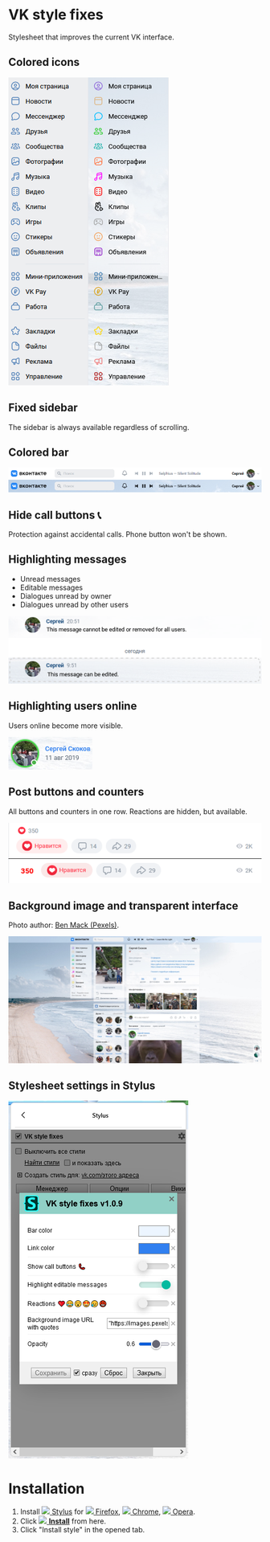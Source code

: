 # VK style fixes
Stylesheet that improves the current VK interface.
## Colored icons
![Colored icons screenshot](Colored%20icons.png)
## Fixed sidebar
The sidebar is always available regardless of scrolling.
## Colored bar
![Colored bar screenshot](Colored%20bar.png)
## Hide call buttons 📞
Protection against accidental calls. Phone button won't be shown.
## Highlighting messages
- Unread messages
- Editable messages
- Dialogues unread by owner
- Dialogues unread by other users

![Editable messages](Editable%20message.png)
## Highlighting users online
Users online become more visible.

![Highlight users online](Online.png)
## Post buttons and counters
All buttons and counters in one row. Reactions are hidden, but available.

![Buttons](Post%20buttons.png)
## Background image and transparent interface
Photo author: [Ben Mack (Pexels)](https://www.pexels.com/ru-ru/photo/5326945/).

![Example](Example.jpg)
## Stylesheet settings in Stylus
![All available settings](Settings.png)
# Installation
1. Install [![](https://github.com/PapirusDevelopmentTeam/papirus-icon-theme/raw/master/Papirus/16x16/apps/github.svg) Stylus](https://github.com/openstyles/stylus) for
    [![](https://github.com/PapirusDevelopmentTeam/papirus-icon-theme/raw/master/Papirus/16x16/apps/firefox.svg) Firefox](https://addons.mozilla.org/ru/firefox/addon/styl-us/),
    [![](https://github.com/PapirusDevelopmentTeam/papirus-icon-theme/raw/master/Papirus/16x16/apps/google-chrome.svg) Chrome](https://chrome.google.com/webstore/detail/stylus/clngdbkpkpeebahjckkjfobafhncgmne),
    [![](https://github.com/PapirusDevelopmentTeam/papirus-icon-theme/raw/master/Papirus/16x16/apps/opera.svg) Opera](https://addons.opera.com/ru/extensions/details/stylus/).
1. Click [![](https://github.com/PapirusDevelopmentTeam/papirus-icon-theme/raw/master/Papirus/16x16/emblems/emblem-downloads.svg) **Install**](https://raw.githubusercontent.com/sergskokow/VK_style_fixes/master/vk.user.css) from here.
1. Click "Install style" in the opened tab.